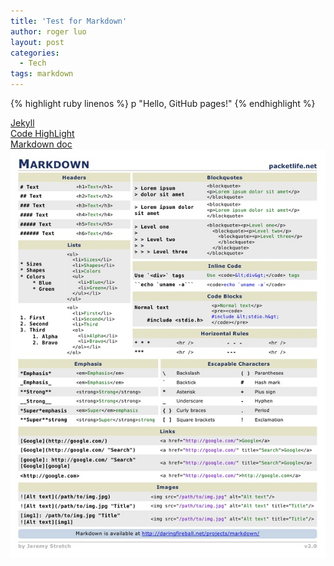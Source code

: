 ```yaml
---
title: 'Test for Markdown'
author: roger luo
layout: post
categories:
  - Tech
tags: markdown
---
```

{% highlight ruby linenos %}
 p "Hello, GitHub pages!"
{% endhighlight %}

[Jekyll][1]  
[Code HighLight][2]  
[Markdown doc][3]  
![md][4]  


[3]: http://www.appinn.com/markdown/
[4]: /images/md.jpg
[1]: http://www.ruanyifeng.com/blog/2012/08/blogging_with_jekyll.html
[2]: http://demisx.github.io/jekyll/2014/01/13/improve-code-highlighting-in-jekyll.html


